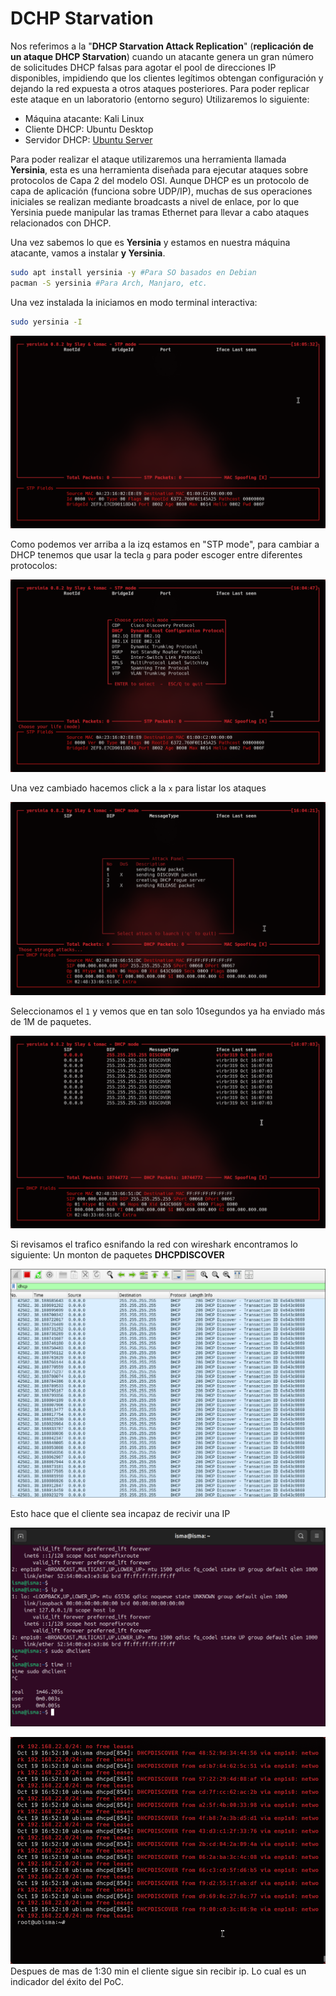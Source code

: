 # DCHP Starvation
Nos referimos a la "**DHCP Starvation Attack Replication**" (**replicación de un ataque DHCP Starvation**) cuando un atacante genera un gran número de solicitudes DHCP falsas para agotar el pool de direcciones IP disponibles, impidiendo que los clientes legítimos obtengan configuración y dejando la red expuesta a otros ataques posteriores.
 Para poder replicar este ataque en un laboratorio (entorno seguro) Utilizaremos lo siguiente:
- Máquina atacante: Kali Linux
- Cliente DHCP: Ubuntu Desktop
- Servidor DHCP: [Ubuntu Server](../ConfigurandoServidorDHCP.md)

Para poder realizar el ataque utilizaremos una herramienta llamada **Yersinia**, esta es una herramienta diseñada para ejecutar ataques sobre protocolos de Capa 2 del modelo OSI. Aunque DHCP es un protocolo de capa de aplicación (funciona sobre UDP/IP), muchas de sus operaciones iniciales se realizan mediante broadcasts a nivel de enlace, por lo que Yersinia puede manipular las tramas Ethernet para llevar a cabo ataques relacionados con DHCP.

Una vez sabemos lo que es **Yersinia** y estamos en nuestra máquina atacante, vamos a instalar **y
Yersinia**.

```Bash
sudo apt install yersinia -y #Para SO basados en Debian
pacman -S yersinia #Para Arch, Manjaro, etc.
```

Una vez instalada la iniciamos en modo terminal interactiva:

```bash
sudo yersinia -I
```

![img1](../images/imageStarvation1.png)

Como podemos ver arriba a la izq estamos en "STP mode", para cambiar a DHCP tenemos que usar la tecla `g` para poder escoger entre diferentes protocolos:

![img1](../images/imageStarvation2.png)

Una vez cambiado hacemos click a la `x` para listar los ataques

![img1](../images/imageStarvation3.png)

Seleccionamos el `1` y vemos que en tan solo 10segundos ya ha enviado más de 1M de paquetes.

![img1](../images/imageStarvation4.png)

Si revisamos el trafico esnifando la red con wireshark encontramos lo siguiente: Un monton de paquetes **DHCPDISCOVER**

![img1](../images/imageStarvation5.png)

Esto hace que el cliente sea incapaz de recivir una IP

![img1](../images/imageStarvation6.png)

![img1](../images/imageStarvation7.png)
Despues de mas de 1:30 min el cliente sigue sin recibir ip. Lo cual es un indicador del éxito del PoC.
